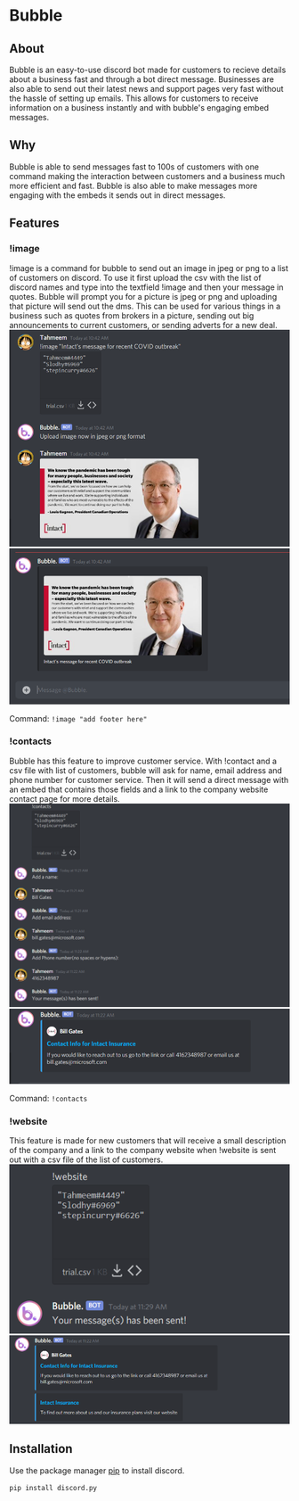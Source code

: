 # Bubble

## About
Bubble is an easy-to-use discord bot made for customers to recieve details about a business fast and through a bot direct message.
Businesses are also able to send out their latest news and support pages very fast without the hassle of setting up emails. This allows 
for customers to receive information on a business instantly and with bubble's engaging embed messages.

## Why
Bubble is able to send messages fast to 100s of customers with one command making the interaction between customers and a business
much more efficient and fast. Bubble is also able to make messages more engaging with the embeds it sends out in direct messages.

## Features
### !image
!image is a command for bubble to send out an image in jpeg or png to a list of customers on discord. To use it first upload the csv with the list of discord names and type into the textfield !image and then your message in quotes. Bubble will prompt you for a picture is jpeg or png and uploading that picture will send out the dms. This can be used for various things in a business such as quotes from brokers in a picture, sending out big announcements to current customers, or sending adverts for a new deal.
![imageSetUp](Website/images/imageSetUp.png)
![imageDM](Website/images/!imageDM.png)

Command: `!image "add footer here"`

### !contacts
Bubble has this feature to improve customer service. With !contact and a csv file with list of customers, bubble will ask for name, email address and phone number for customer service. Then it will send a direct message with an embed that contains those fields and a link to the company website contact page for more details.
![contactsSetup](Website/images/contactsDemo.PNG)
![contactsDM](Website/images/contactsDM.PNG)

Command: `!contacts`

### !website
This feature is made for new customers that will receive a small description of the company and a link to the company website when !website is sent out with a csv file of the list of customers.
![websiteSetup](Website/images/WebsiteDemo.PNG)
![websiteDM](Website/images/websiteDM.PNG)

## Installation
Use the package manager [pip](https://pip.pypa.io/en/stable/) to install discord.

```bash
pip install discord.py
```
